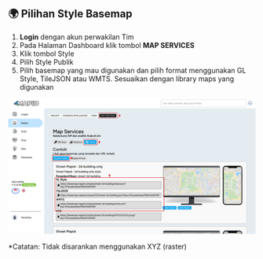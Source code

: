 ## 🌍 Pilihan Style Basemap
1. **Login** dengan akun perwakilan Tim
2. Pada Halaman Dashboard klik tombol **MAP SERVICES**
3. Klik tombol Style
4. Pilih Style Publik
5. Pilih basemap yang mau digunakan dan pilih format menggunakan GL Style, TileJSON atau WMTS. Sesuaikan dengan library maps yang digunakan

![MAP SERVICES](assets/mapstyle.png)

*Catatan: Tidak disarankan menggunakan XYZ (raster)